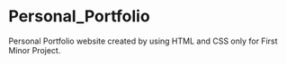 # Personal_Portfolio
Personal Portfolio website created by using HTML and CSS only for First Minor Project.
